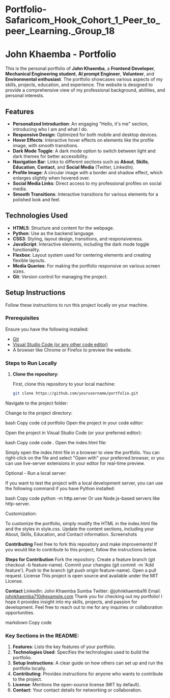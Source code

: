 # Portfolio-Safaricom_Hook_Cohort_1_Peer_to_peer_Learning._Group_18
# John Khaemba - Portfolio

This is the personal portfolio of **John Khaemba**, a **Frontend Developer**, **Mechanical Engineering student**, **AI prompt Engineer**, **Volunteer**, and **Environmental enthusiast**. The portfolio showcases various aspects of my skills, projects, education, and experience. The website is designed to provide a comprehensive view of my professional background, abilities, and personal interests.

## Features

- **Personalized Introduction**: An engaging "Hello, it's me" section, introducing who I am and what I do.
- **Responsive Design**: Optimized for both mobile and desktop devices.
- **Hover Effects**: Interactive hover effects on elements like the profile image, with smooth transitions.
- **Dark Mode Toggle**: A dark mode option to switch between light and dark themes for better accessibility.
- **Navigation Bar**: Links to different sections such as **About**, **Skills**, **Education**, **Contact**, and **Social Media** (Twitter, LinkedIn).
- **Profile Image**: A circular image with a border and shadow effect, which enlarges slightly when hovered over.
- **Social Media Links**: Direct access to my professional profiles on social media.
- **Smooth Transitions**: Interactive transitions for various elements for a polished look and feel.

## Technologies Used

- **HTML5**: Structure and content for the webpage.
- **Python**: Use as the backend language.
- **CSS3**: Styling, layout design, transitions, and responsiveness.
- **JavaScript**: Interactive elements, including the dark mode toggle functionality.
- **Flexbox**: Layout system used for centering elements and creating flexible layouts.
- **Media Queries**: For making the portfolio responsive on various screen sizes.
- **Git**: Version control for managing the project.

## Setup Instructions

Follow these instructions to run this project locally on your machine.

### Prerequisites

Ensure you have the following installed:

- [Git](https://git-scm.com/)
- [Visual Studio Code (or any other code editor)](https://code.visualstudio.com/)
- A browser like Chrome or Firefox to preview the website.

### Steps to Run Locally

1. **Clone the repository**:
   
   First, clone this repository to your local machine:

   ```bash
   git clone https://github.com/yourusername/portfolio.git
Navigate to the project folder:

Change to the project directory:

bash
Copy code
cd portfolio
Open the project in your code editor:

Open the project in Visual Studio Code (or your preferred editor):

bash
Copy code
code .
Open the index.html file:

Simply open the index.html file in a browser to view the portfolio. You can right-click on the file and select "Open with" your preferred browser, or you can use live-server extensions in your editor for real-time preview.

Optional - Run a local server:

If you want to test the project with a local development server, you can use the following command if you have Python installed:

bash
Copy code
python -m http.server
Or use Node.js-based servers like http-server.

Customization:

To customize the portfolio, simply modify the HTML in the index.html file and the styles in style.css.
Update the content sections, including your About, Skills, Education, and Contact information.
Screenshots


**Contributing**
Feel free to fork this repository and make improvements! If you would like to contribute to this project, follow the instructions below.

**Steps for Contribution**
Fork the repository.
Create a feature branch (git checkout -b feature-name).
Commit your changes (git commit -m 'Add feature').
Push to the branch (git push origin feature-name).
Open a pull request.
License
This project is open source and available under the MIT License.

**Contact**
LinkedIn: John Khaemba Sumba
Twitter: @johnkhaemba16
Email: johnkhaemba710@example.com
Thank you for checking out my portfolio! I hope it provides insight into my skills, projects, and passion for development. Feel free to reach out to me for any inquiries or collaboration opportunities.

markdown
Copy code

### Key Sections in the README:
1. **Features**: Lists the key features of your portfolio.
2. **Technologies Used**: Specifies the technologies used to build the portfolio.
3. **Setup Instructions**: A clear guide on how others can set up and run the portfolio locally.
4. **Contributing**: Provides instructions for anyone who wants to contribute to the project.
5. **License**: Mentions the open-source license (MIT by default).
6. **Contact**: Your contact details for networking or collaboration.







